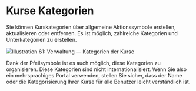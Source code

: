 
# Kurse Kategorien

Sie können Kurskategorien über allgemeine Aktionssymbole erstellen, aktualisieren oder entfernen. Es ist möglich, zahlreiche Kategorien und Unterkategorien zu erstellen.

![](../../.gitbook/assets/images65%20%286%29.png)Illustration 61: Verwaltung — Kategorien der Kurse

Dank der Pfeilsymbole ist es auch möglich, diese Kategorien zu organisieren. Diese Kategorien sind nicht internationalisiert. Wenn Sie also ein mehrsprachiges Portal verwenden, stellen Sie sicher, dass der Name oder die Kategorisierung Ihrer Kurse für alle Benutzer leicht verständlich ist.